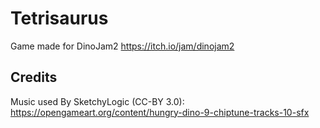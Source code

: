 # Tetrisaurus

Game made for DinoJam2
https://itch.io/jam/dinojam2

## Credits
Music used By SketchyLogic (CC-BY 3.0):
https://opengameart.org/content/hungry-dino-9-chiptune-tracks-10-sfx
